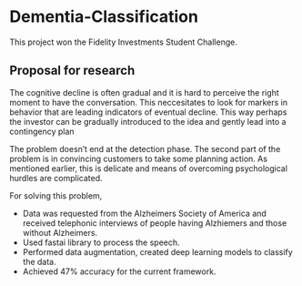 # Dementia-Classification

This project won the Fidelity Investments Student Challenge. 

Proposal for research
---
The cognitive decline is often gradual and it is hard to perceive the right moment to have the conversation. This neccesitates to look for markers in behavior that are leading indicators of eventual decline. This way perhaps the investor can be gradually introduced to the idea and gently lead into a contingency plan

The problem doesn’t end at the detection phase. The second part of the problem is in convincing customers to take some planning action. As mentioned earlier, this is delicate and means of overcoming psychological hurdles are complicated. 

For solving this problem, 
* Data was requested from the Alzheimers Society of America and received telephonic interviews of people having Alzhiemers and those without Alzheimers.
* Used fastai library to process the speech.
* Performed data augmentation, created deep learning models to classify the data.
* Achieved 47% accuracy for the current framework.

